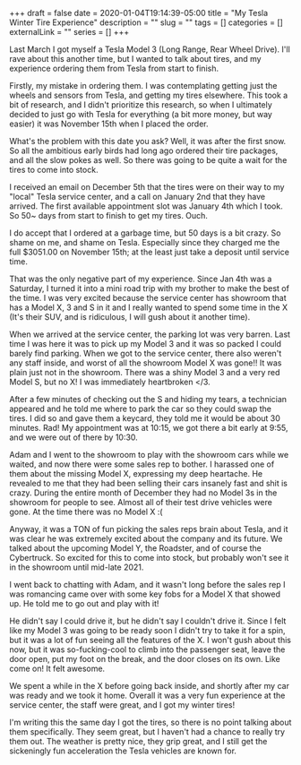 +++ 
draft = false
date = 2020-01-04T19:14:39-05:00
title = "My Tesla Winter Tire Experience"
description = ""
slug = "" 
tags = []
categories = []
externalLink = ""
series = []
+++


Last March I got myself a Tesla Model 3 (Long Range, Rear Wheel Drive). I'll rave about this another time, but I wanted to talk about tires, and my experience ordering them from Tesla from start to finish.

Firstly, my mistake in ordering them. I was contemplating getting just the wheels and sensors from Tesla, and getting my tires elsewhere. This took a bit of research, and I didn't prioritize this research, so when I ultimately decided to just go with Tesla for everything (a bit more money, but way easier) it was November 15th when I placed the order.

What's the problem with this date you ask? Well, it was after the first snow. So all the ambitious early birds had long ago ordered their tire packages, and all the slow pokes as well. So there was going to be quite a wait for the tires to come into stock.

I received an email on December 5th that the tires were on their way to my "local" Tesla service center, and a call on January 2nd that they have arrived. The first available appointment slot was January 4th which I took. So 50~ days from start to finish to get my tires. Ouch.

I do accept that I ordered at a garbage time, but 50 days is a bit crazy. So shame on me, and shame on Tesla. Especially since they charged me the full $3051.00 on November 15th; at the least just take a deposit until service time.

That was the only negative part of my experience. Since Jan 4th was a Saturday, I turned it into a mini road trip with my brother to make the best of the time. I was very excited because the service center has showroom that has a Model X, 3 and S in it and I really wanted to spend some time in the X (It's their SUV, and is ridiculous, I will gush about it another time).

When we arrived at the service center, the parking lot was very barren. Last time I was here it was to pick up my Model 3 and it was so packed I could barely find parking. When we got to the service center, there also weren't any staff inside, and worst of all the showroom Model X was gone!! It was plain just not in the showroom. There was a shiny Model 3 and a very red Model S, but no X! I was immediately heartbroken </3.

After a few minutes of checking out the S and hiding my tears, a technician appeared and he told me where to park the car so they could swap the tires. I did so and gave them a keycard, they told me it would be about 30 minutes. Rad! My appointment was at 10:15, we got there a bit early at 9:55, and we were out of there by 10:30.

Adam and I went to the showroom to play with the showroom cars while we waited, and now there were some sales rep to bother. I harassed one of them about the missing Model X, expressing my deep heartache. He revealed to me that they had been selling their cars insanely fast and shit is crazy. During the entire month of December they had no Model 3s in the showroom for people to see. Almost all of their test drive vehicles were gone. At the time there was no Model X :(

Anyway, it was a TON of fun picking the sales reps brain about Tesla, and it was clear he was extremely excited about the company and its future. We talked about the upcoming Model Y, the Roadster, and of course the Cybertruck. So excited for this to come into stock, but probably won't see it in the showroom until mid-late 2021.

I went back to chatting with Adam, and it wasn't long before the sales rep I was romancing came over with some key fobs for a Model X that showed up. He told me to go out and play with it!

He didn't say I could drive it, but he didn't say I couldn't drive it. Since I felt like my Model 3 was going to be ready soon I didn't try to take it for a spin, but it was a lot of fun seeing all the features of the X. I won't gush about this now, but it was so-fucking-cool to climb into the passenger seat, leave the door open, put my foot on the break, and the door closes on its own. Like come on! It felt awesome.

We spent a while in the X before going back inside, and shortly after my car was ready and we took it home. Overall it was a very fun experience at the service center, the staff were great, and I got my winter tires!

I'm writing this the same day I got the tires, so there is no point talking about them specifically. They seem great, but I haven't had a chance to really try them out. The weather is pretty nice, they grip great, and I still get the sickeningly fun acceleration the Tesla vehicles are known for.

